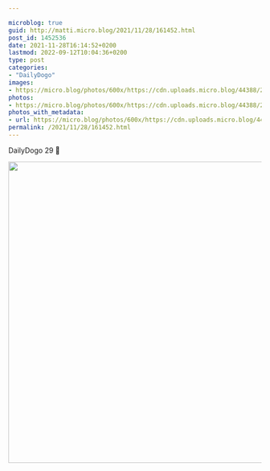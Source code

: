 ```yaml
---

microblog: true
guid: http://matti.micro.blog/2021/11/28/161452.html
post_id: 1452536
date: 2021-11-28T16:14:52+0200
lastmod: 2022-09-12T10:04:36+0200
type: post
categories:
- "DailyDogo"
images:
- https://micro.blog/photos/600x/https://cdn.uploads.micro.blog/44388/2021/649f429b98.jpg
photos:
- https://micro.blog/photos/600x/https://cdn.uploads.micro.blog/44388/2021/649f429b98.jpg
photos_with_metadata:
- url: https://micro.blog/photos/600x/https://cdn.uploads.micro.blog/44388/2021/649f429b98.jpg
permalink: /2021/11/28/161452.html
---
```

DailyDogo 29 🐶

<img src="/media/uploads/2021/649f429b98.jpg" width="600" height="600" alt="" />
